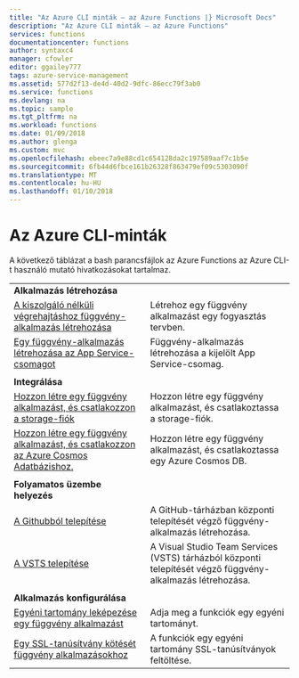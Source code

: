```yaml
---
title: "Az Azure CLI minták – az Azure Functions |} Microsoft Docs"
description: "Az Azure CLI minták – az Azure Functions"
services: functions
documentationcenter: functions
author: syntaxc4
manager: cfowler
editor: ggailey777
tags: azure-service-management
ms.assetid: 577d2f13-de4d-40d2-9dfc-86ecc79f3ab0
ms.service: functions
ms.devlang: na
ms.topic: sample
ms.tgt_pltfrm: na
ms.workload: functions
ms.date: 01/09/2018
ms.author: glenga
ms.custom: mvc
ms.openlocfilehash: ebeec7a9e88cd1c654128da2c197589aaf7c1b5e
ms.sourcegitcommit: 6fb44d6fbce161b26328f863479ef09c5303090f
ms.translationtype: MT
ms.contentlocale: hu-HU
ms.lasthandoff: 01/10/2018
---
```

# <a name="azure-cli-samples"></a>Az Azure CLI-minták

A következő táblázat a bash parancsfájlok az Azure Functions az Azure CLI-t használó mutató hivatkozásokat tartalmaz.

| | |
|-|-|
|**Alkalmazás létrehozása**||
| [A kiszolgáló nélküli végrehajtáshoz függvény-alkalmazás létrehozása](scripts/functions-cli-create-serverless.md) | Létrehoz egy függvény alkalmazást egy fogyasztás tervben.  |
| [Egy függvény-alkalmazás létrehozása az App Service-csomagot](scripts/functions-cli-create-app-service-plan.md) | Függvény-alkalmazás létrehozása a kijelölt App Service-csomag. |
| | |
|**Integrálása**||
| [Hozzon létre egy függvény alkalmazást, és csatlakozzon a storage-fiók](scripts/functions-cli-create-function-app-connect-to-storage-account.md) | Hozzon létre egy függvény alkalmazást, és csatlakoztassa a storage-fiók. |
| [Hozzon létre egy függvény alkalmazást, és csatlakozzon az Azure Cosmos Adatbázishoz.](scripts/functions-cli-create-function-app-connect-to-cosmos-db.md) | Hozzon létre egy függvény alkalmazást, és csatlakoztassa egy Azure Cosmos DB. |
| | |
|**Folyamatos üzembe helyezés**||
| [A Githubból telepítése](scripts/functions-cli-create-function-app-github-continuous.md) | A GitHub-tárházban központi telepítését végző függvény-alkalmazás létrehozása.  |
| [A VSTS telepítése](scripts/functions-cli-create-function-app-vsts-continuous.md) | A Visual Studio Team Services (VSTS) tárházból központi telepítését végző függvény-alkalmazás létrehozása.  |
| | |
|**Alkalmazás konfigurálása**||
| [Egyéni tartomány leképezése egy függvény alkalmazást](scripts/functions-cli-configure-custom-domain.md) | Adja meg a funkciók egy egyéni tartományt.  |
| [Egy SSL-tanúsítvány kötését függvény alkalmazásokhoz](scripts/functions-cli-configure-ssl-certificate.md)  |  A funkciók egy egyéni tartomány SSL-tanúsítványok feltöltése. |

<!---

|**Scale app**||

|**Connect app to resources**||
-->
